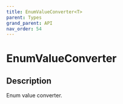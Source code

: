 ```yaml
---
title: EnumValueConverter<T>
parent: Types
grand_parent: API
nav_order: 54
---
```


# EnumValueConverter<T>

## Description

Enum value converter.
